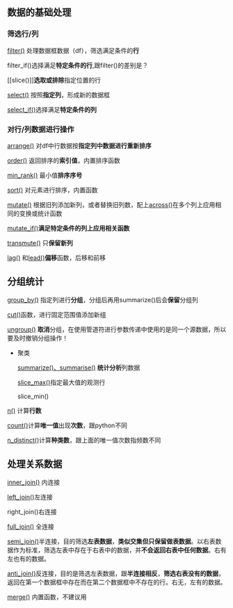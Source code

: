 ## 数据的基础处理
### 筛选行/列
[filter()](R相关/R/dplyr/filter().md) 处理数据框数据（df），筛选满足条件的**行**

filter_if()选择满足**特定条件的行**,跟filter()的差别是？

[[slice()]]**选取或排除**指定位置的行

[select()](select().md) 按照**指定列**，形成新的数据框

[select_if()](select_if().md)选择满足**特定条件的列**

### 对行/列数据进行操作
[arrange()](arrange().md) 对df中行数据按**指定列中数据进行重新排序**

[order()](order().md) 返回排序的**索引值**，内置排序函数

[min_rank()](min_rank().md) 最小值**排序序号**

[sort()](sort().md) 对元素进行排序，内置函数


[mutate()](mutate().md) 根据旧列添加新列，或者替换旧列数，配上[across()](across().md)在多个列上应用相同的变换或统计函数

[mutate_if()](mutate_if().md)**满足特定条件的列上应用相关函数**


[transmute()](transmute().md) 只**保留新列**


[lag()](lag().md) 和[lead()](lead().md)**偏移**函数，后移和前移

## 分组统计
[group_by()](group_by().md) 指定列进行**分组**，分组后再用summarize()后会**保留**分组列

[cut()](cut().md)函数，进行固定范围值添加新组

[ungroup()](ungroup().md) **取消**分组，在使用管道符进行参数传递中使用的是同一个源数据，所以要及时撤销分组操作！

- 聚类

	[summarize()、summarise()](summarize()、summarise().md) **统计分析**列数据

	[slice_max()](slice_max().md)指定最大值的观测行

	slice_min()


[n()](n().md) 计算**行数**

[count()](count().md)计算**唯一值**出现**次数**，跟python不同

[n_distinct()](n_distinct().md)计算**种类数**，跟上面的唯一值次数指频数不同

## 处理关系数据

[inner_join()](inner_join().md) 内连接

[left_join()](left_join().md)左连接

right_join()右连接

[full_join()](full_join().md) 全连接

[semi_join()](semi_join().md)半连接，目的筛选**左表数据**，**类似交集但只保留做表数据**。以右表数据作为标准，筛选左表中存在于右表中的数据，并**不会返回右表中任何数据**。右有左也有的数据。

[anti_join()](anti_join().md)反连接，目的是筛选左表数据，跟**半连接相反**，**筛选右表没有的数据**，返回在第一个数据框中存在而在第二个数据框中不存在的行。右无，左有的数据。

[merge()](merge().md) 内置函数，不建议用


